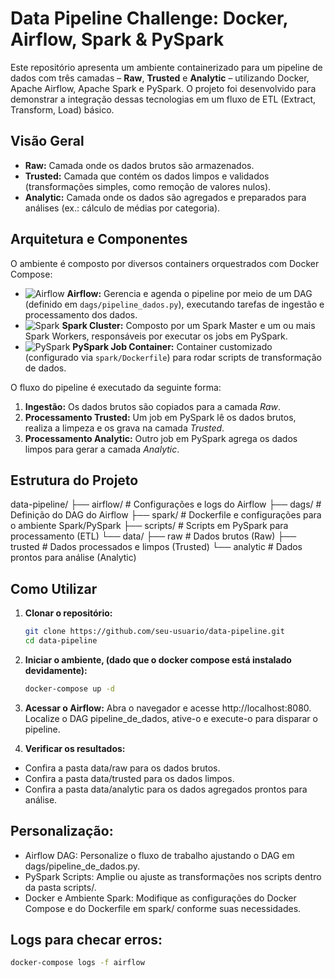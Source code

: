 # Data Pipeline Challenge: Docker, Airflow, Spark & PySpark

Este repositório apresenta um ambiente containerizado para um pipeline de dados com três camadas – **Raw**, **Trusted** e **Analytic** – utilizando Docker, Apache Airflow, Apache Spark e PySpark. O projeto foi desenvolvido para demonstrar a integração dessas tecnologias em um fluxo de ETL (Extract, Transform, Load) básico.

## Visão Geral

- **Raw:** Camada onde os dados brutos são armazenados.
- **Trusted:** Camada que contém os dados limpos e validados (transformações simples, como remoção de valores nulos).
- **Analytic:** Camada onde os dados são agregados e preparados para análises (ex.: cálculo de médias por categoria).

## Arquitetura e Componentes

O ambiente é composto por diversos containers orquestrados com Docker Compose:

- ![Airflow](https://img.shields.io/badge/Apache%20Airflow-017CEE?style=for-the-badge&logo=apache-airflow&logoColor=white) **Airflow:** Gerencia e agenda o pipeline por meio de um DAG (definido em `dags/pipeline_dados.py`), executando tarefas de ingestão e processamento dos dados.
- ![Spark](https://img.shields.io/badge/Apache%20Spark-E25A1C?style=for-the-badge&logo=apache-spark&logoColor=white) **Spark Cluster:** Composto por um Spark Master e um ou mais Spark Workers, responsáveis por executar os jobs em PySpark.
- ![PySpark](https://img.shields.io/badge/PySpark-ED8B00?style=for-the-badge) **PySpark Job Container:** Container customizado (configurado via `spark/Dockerfile`) para rodar scripts de transformação de dados.


O fluxo do pipeline é executado da seguinte forma:
1. **Ingestão:** Os dados brutos são copiados para a camada *Raw*.
2. **Processamento Trusted:** Um job em PySpark lê os dados brutos, realiza a limpeza e os grava na camada *Trusted*.
3. **Processamento Analytic:** Outro job em PySpark agrega os dados limpos para gerar a camada *Analytic*.

## Estrutura do Projeto

data-pipeline/ ├── airflow/ # Configurações e logs do Airflow ├── dags/ # Definição do DAG do Airflow ├── spark/ # Dockerfile e configurações para o ambiente Spark/PySpark ├── scripts/ # Scripts em PySpark para processamento (ETL) └── data/ ├── raw # Dados brutos (Raw) ├── trusted # Dados processados e limpos (Trusted) └── analytic # Dados prontos para análise (Analytic)


## Como Utilizar

1. **Clonar o repositório:**
   ```bash
   git clone https://github.com/seu-usuario/data-pipeline.git
   cd data-pipeline
2. **Iniciar o ambiente, (dado que o docker compose está instalado devidamente):**
   ```bash
   docker-compose up -d
3. **Acessar o Airflow:**
Abra o navegador e acesse http://localhost:8080. Localize o DAG pipeline_de_dados, ative-o e execute-o para disparar o pipeline.

4. **Verificar os resultados:**
- Confira a pasta data/raw para os dados brutos.
- Confira a pasta data/trusted para os dados limpos.
- Confira a pasta data/analytic para os dados agregados prontos para análise.

## Personalização:

- Airflow DAG: Personalize o fluxo de trabalho ajustando o DAG em dags/pipeline_de_dados.py.
- PySpark Scripts: Amplie ou ajuste as transformações nos scripts dentro da pasta scripts/.
- Docker e Ambiente Spark: Modifique as configurações do Docker Compose e do Dockerfile em spark/ conforme suas necessidades.

## Logs para checar erros:
```bash
docker-compose logs -f airflow
